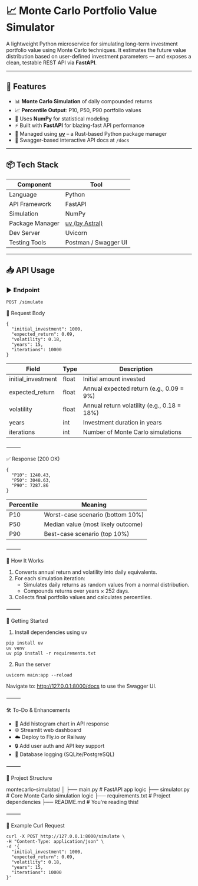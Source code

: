 # 📈 Monte Carlo Portfolio Value Simulator

A lightweight Python microservice for simulating long-term investment portfolio value using Monte Carlo techniques. It estimates the future value distribution based on user-defined investment parameters — and exposes a clean, testable REST API via **FastAPI**.

---

## 🚀 Features

- 📊 **Monte Carlo Simulation** of daily compounded returns
- 📈 **Percentile Output**: P10, P50, P90 portfolio values
- 🧮 Uses **NumPy** for statistical modeling
- ⚡ Built with **FastAPI** for blazing-fast API performance
- 🦀 Managed using **[uv](https://github.com/astral-sh/uv)** – a Rust-based Python package manager
- 🔬 Swagger-based interactive API docs at `/docs`

---

## 📦 Tech Stack

| Component           | Tool                    |
|--------------------|-------------------------|
| Language           | Python                  |
| API Framework      | FastAPI                 |
| Simulation         | NumPy                   |
| Package Manager    | [uv (by Astral)](https://github.com/astral-sh/uv) |
| Dev Server         | Uvicorn                 |
| Testing Tools      | Postman / Swagger UI    |

---

## 📥 API Usage

### ▶️ Endpoint

```http
POST /simulate
```

🧾 Request Body

```
{
  "initial_investment": 1000,
  "expected_return": 0.09,
  "volatility": 0.18,
  "years": 15,
  "iterations": 10000
}
```

| Field               | Type   | Description                                 |
|---------------------|--------|---------------------------------------------|
| initial_investment  | float  | Initial amount invested                     |
| expected_return     | float  | Annual expected return (e.g., 0.09 = 9%)    |
| volatility          | float  | Annual return volatility (e.g., 0.18 = 18%) |
| years               | int    | Investment duration in years                |
| iterations          | int    | Number of Monte Carlo simulations           |

⸻

✅ Response (200 OK)

```
{
  "P10": 1240.43,
  "P50": 3048.63,
  "P90": 7287.86
}
```

| Percentile | Meaning                        |
|------------|-------------------------------|
| P10        | Worst-case scenario (bottom 10%) |
| P50        | Median value (most likely outcome) |
| P90        | Best-case scenario (top 10%)      |

⸻

🧠 How It Works
1. Converts annual return and volatility into daily equivalents.
2. For each simulation iteration:
   - Simulates daily returns as random values from a normal distribution.
   - Compounds returns over years × 252 days.
3. Collects final portfolio values and calculates percentiles.

⸻

🔧 Getting Started

1. Install dependencies using uv

```
pip install uv
uv venv
uv pip install -r requirements.txt
```

2. Run the server

```
uvicorn main:app --reload
```

Navigate to: http://127.0.0.1:8000/docs to use the Swagger UI.

⸻

🛠 To-Do & Enhancements
- 🎨 Add histogram chart in API response
- 🌐 Streamlit web dashboard
- ☁️ Deploy to Fly.io or Railway
- 🔒 Add user auth and API key support
- 📁 Database logging (SQLite/PostgreSQL)

⸻

📂 Project Structure

montecarlo-simulator/
│
├── main.py               # FastAPI app logic
├── simulator.py          # Core Monte Carlo simulation logic
├── requirements.txt      # Project dependencies
├── README.md             # You're reading this!

⸻

🧪 Example Curl Request

```
curl -X POST http://127.0.0.1:8000/simulate \
-H "Content-Type: application/json" \
-d '{
  "initial_investment": 1000,
  "expected_return": 0.09,
  "volatility": 0.18,
  "years": 15,
  "iterations": 10000
}'
``` 
